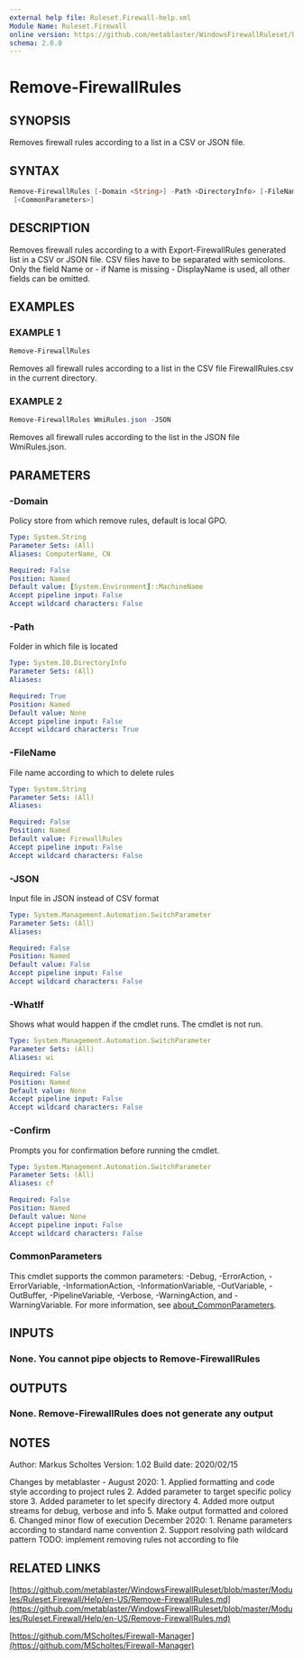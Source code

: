 ```yaml
---
external help file: Ruleset.Firewall-help.xml
Module Name: Ruleset.Firewall
online version: https://github.com/metablaster/WindowsFirewallRuleset/blob/master/Modules/Ruleset.Firewall/Help/en-US/Remove-FirewallRules.md
schema: 2.0.0
---
```


# Remove-FirewallRules

## SYNOPSIS

Removes firewall rules according to a list in a CSV or JSON file.

## SYNTAX

```powershell
Remove-FirewallRules [-Domain <String>] -Path <DirectoryInfo> [-FileName <String>] [-JSON] [-WhatIf] [-Confirm]
 [<CommonParameters>]
```

## DESCRIPTION

Removes firewall rules according to a with Export-FirewallRules generated list in a CSV or JSON file.
CSV files have to be separated with semicolons.
Only the field Name or - if Name is missing - DisplayName is used, all other fields can be omitted.

## EXAMPLES

### EXAMPLE 1

```powershell
Remove-FirewallRules
```

Removes all firewall rules according to a list in the CSV file FirewallRules.csv in the current directory.

### EXAMPLE 2

```powershell
Remove-FirewallRules WmiRules.json -JSON
```

Removes all firewall rules according to the list in the JSON file WmiRules.json.

## PARAMETERS

### -Domain

Policy store from which remove rules, default is local GPO.

```yaml
Type: System.String
Parameter Sets: (All)
Aliases: ComputerName, CN

Required: False
Position: Named
Default value: [System.Environment]::MachineName
Accept pipeline input: False
Accept wildcard characters: False
```

### -Path

Folder in which file is located

```yaml
Type: System.IO.DirectoryInfo
Parameter Sets: (All)
Aliases:

Required: True
Position: Named
Default value: None
Accept pipeline input: False
Accept wildcard characters: True
```

### -FileName

File name according to which to delete rules

```yaml
Type: System.String
Parameter Sets: (All)
Aliases:

Required: False
Position: Named
Default value: FirewallRules
Accept pipeline input: False
Accept wildcard characters: False
```

### -JSON

Input file in JSON instead of CSV format

```yaml
Type: System.Management.Automation.SwitchParameter
Parameter Sets: (All)
Aliases:

Required: False
Position: Named
Default value: False
Accept pipeline input: False
Accept wildcard characters: False
```

### -WhatIf

Shows what would happen if the cmdlet runs.
The cmdlet is not run.

```yaml
Type: System.Management.Automation.SwitchParameter
Parameter Sets: (All)
Aliases: wi

Required: False
Position: Named
Default value: None
Accept pipeline input: False
Accept wildcard characters: False
```

### -Confirm

Prompts you for confirmation before running the cmdlet.

```yaml
Type: System.Management.Automation.SwitchParameter
Parameter Sets: (All)
Aliases: cf

Required: False
Position: Named
Default value: None
Accept pipeline input: False
Accept wildcard characters: False
```

### CommonParameters

This cmdlet supports the common parameters: -Debug, -ErrorAction, -ErrorVariable, -InformationAction, -InformationVariable, -OutVariable, -OutBuffer, -PipelineVariable, -Verbose, -WarningAction, and -WarningVariable. For more information, see [about_CommonParameters](http://go.microsoft.com/fwlink/?LinkID=113216).

## INPUTS

### None. You cannot pipe objects to Remove-FirewallRules

## OUTPUTS

### None. Remove-FirewallRules does not generate any output

## NOTES

Author: Markus Scholtes
Version: 1.02
Build date: 2020/02/15

Changes by metablaster - August 2020:
1.
Applied formatting and code style according to project rules
2.
Added parameter to target specific policy store
3.
Added parameter to let specify directory
4.
Added more output streams for debug, verbose and info
5.
Make output formatted and colored
6.
Changed minor flow of execution
December 2020:
1.
Rename parameters according to standard name convention
2.
Support resolving path wildcard pattern
TODO: implement removing rules not according to file

## RELATED LINKS

[https://github.com/metablaster/WindowsFirewallRuleset/blob/master/Modules/Ruleset.Firewall/Help/en-US/Remove-FirewallRules.md](https://github.com/metablaster/WindowsFirewallRuleset/blob/master/Modules/Ruleset.Firewall/Help/en-US/Remove-FirewallRules.md)

[https://github.com/MScholtes/Firewall-Manager](https://github.com/MScholtes/Firewall-Manager)
